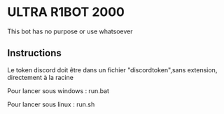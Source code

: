 # ULTRA R1BOT 2000

This bot has no purpose or use whatsoever 

## Instructions 
Le token discord doit être dans un fichier "discordtoken",sans extension, directement à la racine

Pour lancer sous windows : run.bat

Pour lancer sous linux : run.sh 
